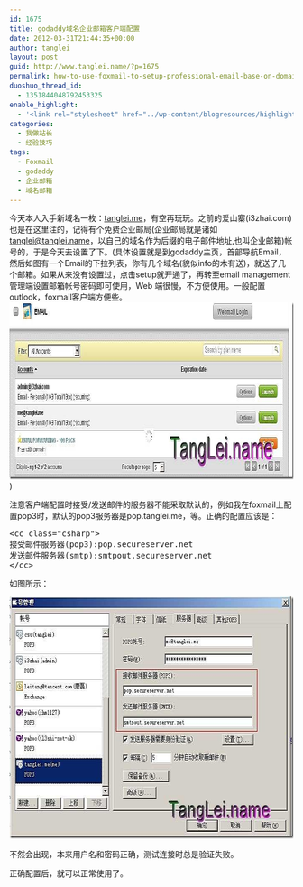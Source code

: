 ```yaml
---
id: 1675
title: godaddy域名企业邮箱客户端配置
date: 2012-03-31T21:44:35+00:00
author: tanglei
layout: post
guid: http://www.tanglei.name/?p=1675
permalink: how-to-use-foxmail-to-setup-professional-email-base-on-domain-on-godaddy
duoshuo_thread_id:
  - 1351844048792453325
enable_highlight:
  - '<link rel="stylesheet" href="../wp-content/blogresources/highlightconfig/highlight.default.min.css"><script src="../wp-content/blogresources/highlightconfig/jquery-2.1.4.min.js"></script><script src="../wp-content/blogresources/highlightconfig/enable_highlight.js"></script>'
categories:
  - 我做站长
  - 经验技巧
tags:
  - Foxmail
  - godaddy
  - 企业邮箱
  - 域名邮箱
---
```

今天本人入手新域名一枚：<a href="http://tanglei.me" target="_blank">tanglei.me</a>，有空再玩玩。之前的爱山寨(i3zhai.com)也是在这里注的，记得有个免费企业邮局(企业邮局就是诸如<tanglei@tanglei.name>，以自己的域名作为后缀的电子邮件地址,也叫企业邮箱)帐号的，于是今天去设置了下。(具体设置就是到godaddy主页，首部导航Email，然后如图有一个Email的下拉列表，你有几个域名(貌似info的木有送)，就送了几个邮箱。如果从来没有设置过，点击setup就开通了，再转至email management管理端设置邮箱帐号密码即可使用，Web 端很慢，不方便使用。一般配置outlook，foxmail客户端方便些。[<img style="display: inline; border: 0px;" title="godaddy-域名免费企业邮局 1" src="/wp-content/uploads/2012/03/godaddy1_thumb.jpg" alt="godaddy-域名免费企业邮局 1" width="971" height="314" border="0" data-pinit="registered" />](/wp-content/uploads/2012/03/godaddy1.jpg) )

注意客户端配置时接受/发送邮件的服务器不能采取默认的，例如我在foxmail上配置pop3时，默认的pop3服务器是pop.tanglei.me，等。正确的配置应该是：

<pre>&lt;cc class="csharp">
接受邮件服务器(pop3):pop.secureserver.net
发送邮件服务器(smtp):smtpout.secureserver.net
&lt;/cc></pre>

如图所示：

[<img style="display: inline; border: 0px;" title="godaddy-域名邮箱-企业邮箱-客户端配置 1" src="/wp-content/uploads/2012/03/godaddy1_thumb1.jpg" alt="godaddy-域名邮箱-企业邮箱-客户端配置 1" width="677" height="429" border="0" data-pinit="registered" />](/wp-content/uploads/2012/03/godaddy11.jpg)

不然会出现，本来用户名和密码正确，测试连接时总是验证失败。

正确配置后，就可以正常使用了。
